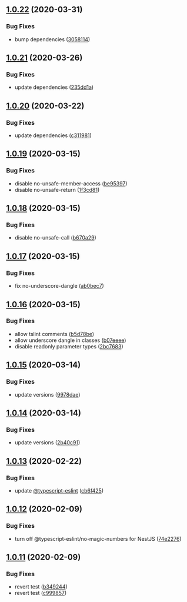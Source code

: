 ## [1.0.22](https://github.com/bfmatei/eslint-config/compare/v1.0.21...v1.0.22) (2020-03-31)


### Bug Fixes

* bump dependencies ([3058114](https://github.com/bfmatei/eslint-config/commit/3058114607d9a0284293dcc3c71da0d6483dd403))

## [1.0.21](https://github.com/bfmatei/eslint-config/compare/v1.0.20...v1.0.21) (2020-03-26)


### Bug Fixes

* update dependencies ([235dd1a](https://github.com/bfmatei/eslint-config/commit/235dd1ae56a51eb046823499d4ae4a1b3d2ca202))

## [1.0.20](https://github.com/bfmatei/eslint-config/compare/v1.0.19...v1.0.20) (2020-03-22)


### Bug Fixes

* update dependencies ([c311981](https://github.com/bfmatei/eslint-config/commit/c311981c267ab505fd643e91bb83d7c996bbb813))

## [1.0.19](https://github.com/bfmatei/eslint-config/compare/v1.0.18...v1.0.19) (2020-03-15)


### Bug Fixes

* disable no-unsafe-member-access ([be95397](https://github.com/bfmatei/eslint-config/commit/be95397dc813fcda53bda61dcc691264264e4fa5))
* disable no-unsafe-return ([1f3cd81](https://github.com/bfmatei/eslint-config/commit/1f3cd81097c07037736e49e08c5bc02edee4975e))

## [1.0.18](https://github.com/bfmatei/eslint-config/compare/v1.0.17...v1.0.18) (2020-03-15)


### Bug Fixes

* disable no-unsafe-call ([b670a29](https://github.com/bfmatei/eslint-config/commit/b670a299ca96b00aec846411de5cd72548ca399f))

## [1.0.17](https://github.com/bfmatei/eslint-config/compare/v1.0.16...v1.0.17) (2020-03-15)


### Bug Fixes

* fix no-underscore-dangle ([ab0bec7](https://github.com/bfmatei/eslint-config/commit/ab0bec78a3b03e02b03a1e0b7b26811d1dc6818a))

## [1.0.16](https://github.com/bfmatei/eslint-config/compare/v1.0.15...v1.0.16) (2020-03-15)


### Bug Fixes

* allow tslint comments ([b5d78be](https://github.com/bfmatei/eslint-config/commit/b5d78beba58c1afda6016742686333d976408e45))
* allow underscore dangle in classes ([b07eeee](https://github.com/bfmatei/eslint-config/commit/b07eeee0e22ee965e4ce4eafa220945101b59a5e))
* disable readonly parameter types ([2bc7683](https://github.com/bfmatei/eslint-config/commit/2bc7683e97c8d431da8f46ec747bef20a44c14fa))

## [1.0.15](https://github.com/bfmatei/eslint-config/compare/v1.0.14...v1.0.15) (2020-03-14)


### Bug Fixes

* update versions ([9978dae](https://github.com/bfmatei/eslint-config/commit/9978dae545d0bb984d89a41acc4feeedef406218))

## [1.0.14](https://github.com/bfmatei/eslint-config/compare/v1.0.13...v1.0.14) (2020-03-14)


### Bug Fixes

* update versions ([2b40c91](https://github.com/bfmatei/eslint-config/commit/2b40c916fe6eb18f67097010675b7be390eec3e6))

## [1.0.13](https://github.com/bfmatei/eslint-config/compare/v1.0.12...v1.0.13) (2020-02-22)


### Bug Fixes

* update [@typescript-eslint](https://github.com/typescript-eslint) ([cb6f425](https://github.com/bfmatei/eslint-config/commit/cb6f42577bc34b4fbb8629630d6bf095d7ff5391))

## [1.0.12](https://github.com/bfmatei/eslint-config/compare/v1.0.11...v1.0.12) (2020-02-09)


### Bug Fixes

* turn off @typescript-eslint/no-magic-numbers for NestJS ([74e2276](https://github.com/bfmatei/eslint-config/commit/74e2276a9c341721d6efe1c0a0d6afd6c3c61911))

## [1.0.11](https://github.com/bfmatei/eslint-config/compare/v1.0.10...v1.0.11) (2020-02-09)


### Bug Fixes

* revert test ([b349244](https://github.com/bfmatei/eslint-config/commit/b3492444a636deb26bbc6b31ef0b2d7cb2308c23))
* revert test ([c999857](https://github.com/bfmatei/eslint-config/commit/c999857de1cbe8885114c55345c4b5b9e7bd1817))
